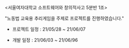 <서울여자대학교 소프트웨어와 창의적사고 5분반 1조>

"노동법 교육용 추리게임을 주제로 프로젝트를 진행하였습니다."

- 프로젝트 일정 : 21/05/28 ~ 21/06/07

- 개발 일정 : 21/06/03 ~ 21/06/96
